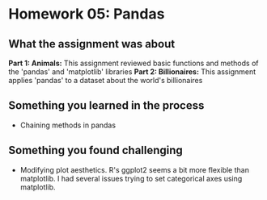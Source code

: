 # Homework 05: Pandas

## What the assignment was about
 
**Part 1: Animals:** This assignment reviewed basic functions and methods of the 'pandas' and 'matplotlib' libraries 
**Part 2: Billionaires:** This assignment applies 'pandas' to a dataset about the world's billionaires

## Something you learned in the process

- Chaining methods in pandas

## Something you found challenging 

- Modifying plot aesthetics. R's ggplot2 seems a bit more flexible than matplotlib. I had several issues trying to set categorical axes using matplotlib.

